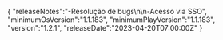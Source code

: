 {
  "releaseNotes":"-Resolução de bugs\n\n-Acesso via SSO",
  "minimumOsVersion":"1.1.183",
  "minimumPlayVersion":"1.1.183",
  "version":"1.2.1",
  "releaseDate":"2023-04-20T07:00:00Z"
}
